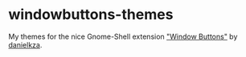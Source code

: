 # windowbuttons-themes
My themes for the nice Gnome-Shell extension ["Window Buttons"](https://github.com/danielkza/Gnome-Shell-Window-Buttons-Extension) by [danielkza](https://github.com/danielkza).

